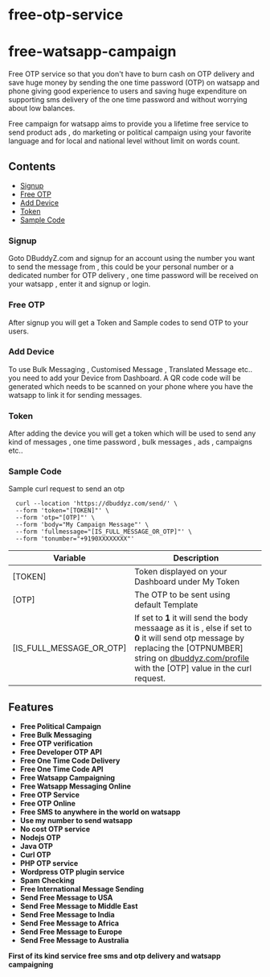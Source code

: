 # free-otp-service
# free-watsapp-campaign

Free OTP service so that you don't have to burn cash on OTP delivery and save huge money by sending the one time password (OTP) on watsapp and phone giving good experience to users and saving huge expenditure on supporting sms delivery of the one time password and without worrying about low balances.

Free campaign for watsapp aims to provide you a lifetime free service to send product ads , do marketing or political campaign using your favorite language and for local and national level without limit on words count.

## Contents
- [Signup](#signup)
- [Free OTP](#free-otp)
- [Add Device](#add-device)
- [Token](#token)
- [Sample Code](#sample-code)



### Signup

Goto DBuddyZ.com and signup for an account using the number you want to send the message from , this could be your personal number or a dedicated number for OTP delivery , one time password will be received on your watsapp , enter it and signup or login.

### Free OTP

After signup you will get a Token and Sample codes to send OTP to your users.

### Add Device

To use Bulk Messaging , Customised Message , Translated Message etc.. you need to add your Device from Dashboard. A QR code code will be generated which needs to be scanned on your phone where you have the watsapp to link it for sending messages.

### Token 

After adding the device you will get a token which will be used to send any kind of messages , one time password , bulk messages , ads , campaigns etc..

### Sample Code

Sample curl request to send an otp 

```shell
  curl --location 'https://dbuddyz.com/send/' \
  --form 'token="[TOKEN]"' \
  --form 'otp="[OTP]"' \
  --form 'body="My Campaign Message"' \
  --form 'fullmessage="[IS_FULL_MESSAGE_OR_OTP]"' \
  --form 'tonumber="+9190XXXXXXXX"'
```

| Variable                                      | Description                                                                                                                                                           |
| -------------------------------------------- | --------------------------------------------------------------------------------------------------------------------------------------------------------------------- |
| [TOKEN] | Token displayed on your Dashboard under My Token  |
| [OTP]                          | The OTP to be sent using default Template
| [IS_FULL_MESSAGE_OR_OTP] | If set to **1** it will send the body messaage as it is , else if set to **0** it will send otp message by replacing the [OTPNUMBER] string on [dbuddyz.com/profile](https://dbuddyz.com/profile/) with the [OTP] value in the curl request.


## Features

- **Free Political Campaign**
- **Free Bulk Messaging**
- **Free OTP verification**
- **Free Developer OTP API**
- **Free One Time Code Delivery**
- **Free One Time Code API**
- **Free Watsapp Campaigning**
- **Free Watsapp Messaging Online**
- **Free OTP Service**
- **Free OTP Online**
- **Free SMS to anywhere in the world on watsapp**
- **Use my number to send watsapp**
- **No cost OTP service**
- **Nodejs OTP**
- **Java OTP**
- **Curl OTP**
- **PHP OTP service**
- **Wordpress OTP plugin service**
- **Spam Checking**
- **Free International Message Sending**
- **Send Free Message to USA**
- **Send Free Message to Middle East**
- **Send Free Message to India**
- **Send Free Message to Africa**
- **Send Free Message to Europe**
- **Send Free Message to Australia**


**First of its kind service free sms and otp delivery and watsapp campaigning**


